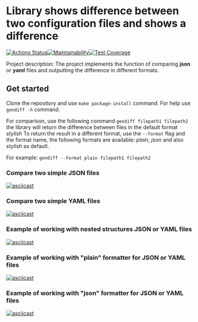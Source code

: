 # Library shows difference between two configuration files and shows a difference

[![Actions Status](https://github.com/ErKir/python-project-50/workflows/hexlet-check/badge.svg)](https://github.com/ErKir/python-project-50/actions)[![Maintainability](https://api.codeclimate.com/v1/badges/24934b800a309cd750f8/maintainability)](https://codeclimate.com/github/ErKir/python-project-50/maintainability)[![Test Coverage](https://api.codeclimate.com/v1/badges/24934b800a309cd750f8/test_coverage)](https://codeclimate.com/github/ErKir/python-project-50/test_coverage)

Project description: The project implements the function of comparing **json** or **yaml** files and outputting the difference in different formats.

## Get started

Clone the repository and use `make package-install` command.
For help use `gendiff -h` command.

For comparison, use the following command `gendiff filepath1 filepath2`
the library will return the difference between files in the default format *stylish*
To return the result in a different format, use the `--format` flag and the format name,
the following formats are available: *plain*, *json* and also *stylish* as default.

For example: `gendiff --format plain filepath1 filepath2`

### Compare two simple JSON files

[![asciicast](https://asciinema.org/a/4Ckelr0SsGcgulWL7JWSp9xnL.svg)](https://asciinema.org/a/4Ckelr0SsGcgulWL7JWSp9xnL)

### Compare two simple YAML files

[![asciicast](https://asciinema.org/a/2l2LuXXOIRHlTl1d48pjaX6Nv.svg)](https://asciinema.org/a/2l2LuXXOIRHlTl1d48pjaX6Nv)

### Example of working with nested structures JSON or YAML files

[![asciicast](https://asciinema.org/a/bw6RyqrfXXFztIhaxnMowagJ1.svg)](https://asciinema.org/a/bw6RyqrfXXFztIhaxnMowagJ1)

### Example of working with "plain" formatter for JSON or YAML files

[![asciicast](https://asciinema.org/a/P0XWojumoI3g5q8phEg0k5Fy9.svg)](https://asciinema.org/a/P0XWojumoI3g5q8phEg0k5Fy9)

### Example of working with "json" formatter for JSON or YAML files

[![asciicast](https://asciinema.org/a/RuDOkHqFuiigUR12d1l3xznLx.svg)](https://asciinema.org/a/RuDOkHqFuiigUR12d1l3xznLx)
